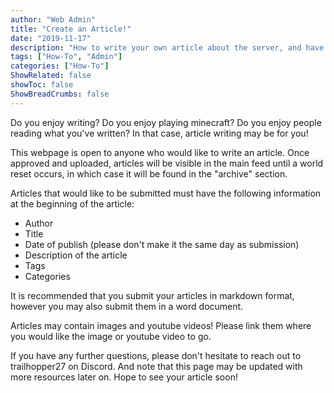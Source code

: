 ```yaml
---
author: "Web Admin"
title: "Create an Article!"
date: "2019-11-17"
description: "How to write your own article about the server, and have it posted!"
tags: ["How-To", "Admin"]
categories: ["How-To"]
ShowRelated: false
showToc: false
ShowBreadCrumbs: false
---
```


Do you enjoy writing? Do you enjoy playing minecraft? Do you enjoy people reading what you've written? In that case, article writing may be for you!

This webpage is open to anyone who would like to write an article. Once approved and uploaded, articles will be visible in the main feed until a world reset occurs, in which case it will be found in the "archive" section.

Articles that would like to be submitted must have the following information at the beginning of the article:

- Author
- Title
- Date of publish (please don't make it the same day as submission)
- Description of the article
- Tags
- Categories

It is recommended that you submit your articles in markdown format, however you may also submit them in a word document.

Articles may contain images and youtube videos! Please link them where you would like the image or youtube video to go.

If you have any further questions, please don't hesitate to reach out to trailhopper27 on Discord. And note that this page may be updated with more resources later on. Hope to see your article soon!